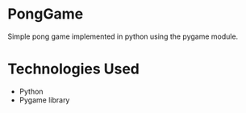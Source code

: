 # PongGame
Simple pong game implemented in python using the pygame module.

# Technologies Used
* Python
* Pygame library
